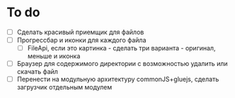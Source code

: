 # To do
- [ ] Сделать красивый приемщик для файлов
- [ ] Прогрессбар и иконки для каждого файла
  - [ ] FileApi, если это картинка - сделать три варианта - оригинал, меньше и иконка
- [ ] Браузер для содержимого директории с возможностью удалить или скачать файл
- [ ] Перенести на модульную архитектуру commonJS+gluejs, сделать загрузчик отдельным модулем

